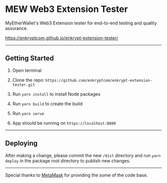 # MEW Web3 Extension Tester

MyEtherWallet's Web3 Extension tester for end-to-end testing and quality assurance. 

https://enkryptcom.github.io/enkrypt-extension-tester/

---

## Getting Started

1. Open terminal
  
2. Clone the repo: `https://github.com/enkryptcom/enkrypt-extension-tester.git`

3. Run `yarn install` to install Node packages

4. Run `yarn build` to create the build

5. Run `yarn serve`

6. App should be running on `https://localhost:8080`

---

## Deploying

After making a change, please commit the new `/dist` directory and run `yarn deploy` in the package root directory to publish new changes.

---
Special thanks to [MetaMask](https://github.com/MetaMask/test-dapp) for providing the some of the code base.